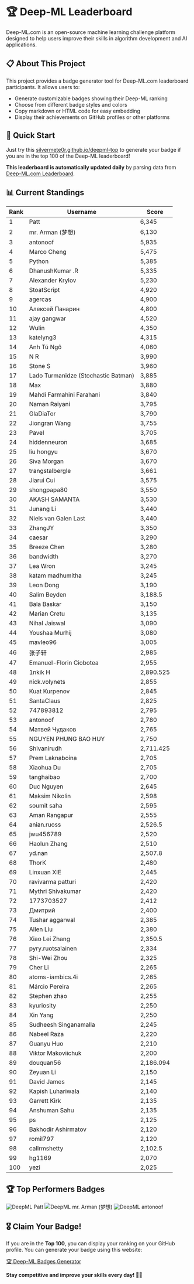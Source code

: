 # 🏆 Deep-ML Leaderboard

Deep-ML.com is an open-source machine learning challenge platform designed to help users improve their skills in algorithm development and AI applications.  

## 📋 About This Project

This project provides a badge generator tool for Deep-ML.com leaderboard participants. It allows users to:
- Generate customizable badges showing their Deep-ML ranking
- Choose from different badge styles and colors
- Copy markdown or HTML code for easy embedding
- Display their achievements on GitHub profiles or other platforms

## 🚀 Quick Start

Just try this [silvermete0r.github.io/deepml-top](https://silvermete0r.github.io/deepml-top) to generate your badge if you are in the top 100 of the Deep-ML leaderboard!

**This leaderboard is automatically updated daily** by parsing data from [Deep-ML.com Leaderboard](https://www.deep-ml.com/leaderboard).  

## 📊 Current Standings  

<!-- LEADERBOARD_START -->
| Rank | Username | Score |
|------|---------|-------|
| 1 | Patt | 6,345 |
| 2 | mr. Arman (梦想) | 6,130 |
| 3 | antonoof | 5,935 |
| 4 | Marco Cheng | 5,475 |
| 5 | Python | 5,385 |
| 6 | DhanushKumar .R | 5,335 |
| 7 | Alexander Krylov | 5,230 |
| 8 | StoatScript | 4,920 |
| 9 | agercas | 4,900 |
| 10 | Алексей Панарин | 4,800 |
| 11 | ajay gangwar | 4,520 |
| 12 | Wulin | 4,350 |
| 13 | katelyng3 | 4,315 |
| 14 | Anh Tú Ngô | 4,060 |
| 15 | N R | 3,990 |
| 16 | Stone S | 3,960 |
| 17 | Lado Turmanidze (Stochastic Batman) | 3,885 |
| 18 | Max | 3,880 |
| 19 | Mahdi Farmahini Farahani | 3,840 |
| 20 | Naman Raiyani | 3,795 |
| 21 | GlaDiaTor | 3,790 |
| 22 | Jiongran Wang | 3,755 |
| 23 | Pavel | 3,705 |
| 24 | hiddenneuron | 3,685 |
| 25 | liu hongyu | 3,670 |
| 26 | Siva Morgan | 3,670 |
| 27 | trangstalbergle | 3,661 |
| 28 | Jiarui Cui | 3,575 |
| 29 | shongpapa80 | 3,550 |
| 30 | AKASH SAMANTA | 3,530 |
| 31 | Junang Li | 3,440 |
| 32 | Niels van Galen Last | 3,440 |
| 33 | ZhangJY | 3,350 |
| 34 | caesar | 3,290 |
| 35 | Breeze Chen | 3,280 |
| 36 | bandwidth | 3,270 |
| 37 | Lea Wron | 3,245 |
| 38 | katam madhumitha | 3,245 |
| 39 | Leon Dong | 3,190 |
| 40 | Salim Beyden | 3,188.5 |
| 41 | Bala Baskar | 3,150 |
| 42 | Marian Cretu | 3,135 |
| 43 | Nihal Jaiswal | 3,090 |
| 44 | Youshaa Murhij | 3,080 |
| 45 | mavleo96 | 3,005 |
| 46 | 张子轩 | 2,985 |
| 47 | Emanuel-Florin Ciobotea | 2,955 |
| 48 | 1nkik H | 2,890.525 |
| 49 | nick.volynets | 2,855 |
| 50 | Kuat Kurpenov | 2,845 |
| 51 | SantaClaus | 2,825 |
| 52 | 747893812 | 2,795 |
| 53 | antonoof | 2,780 |
| 54 | Матвей Чудаков | 2,765 |
| 55 | NGUYEN PHUNG BAO HUY | 2,750 |
| 56 | Shivanirudh | 2,711.425 |
| 57 | Prem Laknaboina | 2,705 |
| 58 | Xiaohua Du | 2,705 |
| 59 | tanghaibao | 2,700 |
| 60 | Duc Nguyen | 2,645 |
| 61 | Maksim Nikolin | 2,598 |
| 62 | soumit saha | 2,595 |
| 63 | Aman Rangapur | 2,555 |
| 64 | anian.ruoss | 2,526.5 |
| 65 | jwu456789 | 2,520 |
| 66 | Haolun Zhang | 2,510 |
| 67 | yd.nan | 2,507.8 |
| 68 | ThorK | 2,480 |
| 69 | Linxuan XIE | 2,445 |
| 70 | ravivarma patturi | 2,420 |
| 71 | Mythri Shivakumar | 2,420 |
| 72 | 1773703527 | 2,412 |
| 73 | Дмитрий | 2,400 |
| 74 | Tushar aggarwal | 2,385 |
| 75 | Allen Liu | 2,380 |
| 76 | Xiao Lei Zhang | 2,350.5 |
| 77 | pyry.ruotsalainen | 2,334 |
| 78 | Shi-Wei Zhou | 2,325 |
| 79 | Cher Li | 2,265 |
| 80 | atoms-iambics.4i | 2,265 |
| 81 | Márcio Pereira | 2,265 |
| 82 | Stephen zhao | 2,255 |
| 83 | kyuriosity | 2,250 |
| 84 | Xin Yang | 2,250 |
| 85 | Sudheesh Singanamalla | 2,245 |
| 86 | Nabeel Raza | 2,220 |
| 87 | Guanyu Huo | 2,210 |
| 88 | Viktor Makoviichuk | 2,200 |
| 89 | douquan56 | 2,186.094 |
| 90 | Zeyuan Li | 2,150 |
| 91 | David James | 2,145 |
| 92 | Kapish Luhariwala | 2,140 |
| 93 | Garrett Kirk | 2,135 |
| 94 | Anshuman Sahu | 2,135 |
| 95 | ps | 2,125 |
| 96 | Bakhodir Ashirmatov | 2,120 |
| 97 | romil797 | 2,120 |
| 98 | callrmshetty | 2,102.5 |
| 99 | hg1169 | 2,070 |
| 100 | yezi | 2,025 |
<!-- LEADERBOARD_END -->

## 🏆 Top Performers Badges

<!-- BADGES_START -->
![DeepML Patt](https://img.shields.io/badge/dynamic/json?url=https%3A%2F%2Fraw.githubusercontent.com%2Fsilvermete0r%2Fdeepml-top%2Fmain%2Fbadges.json&query=%24.4b6dd077a50c0d50b43cc8120a91ccd7.label&prefix=Rank%20&style=for-the-badge&label=%F0%9F%9A%80%20DeepML&color=blue&link=https%3A%2F%2Fwww.deep-ml.com%2Fleaderboard)
![DeepML mr. Arman (梦想)](https://img.shields.io/badge/dynamic/json?url=https%3A%2F%2Fraw.githubusercontent.com%2Fsilvermete0r%2Fdeepml-top%2Fmain%2Fbadges.json&query=%24.1247b1b5b9cd95e98d7ff7438207406f.label&prefix=Rank%20&style=for-the-badge&label=%F0%9F%9A%80%20DeepML&color=blue&link=https%3A%2F%2Fwww.deep-ml.com%2Fleaderboard)
![DeepML antonoof](https://img.shields.io/badge/dynamic/json?url=https%3A%2F%2Fraw.githubusercontent.com%2Fsilvermete0r%2Fdeepml-top%2Fmain%2Fbadges.json&query=%24.45f9607a6e1850d180a9c15bb6bbf5b0.label&prefix=Rank%20&style=for-the-badge&label=%F0%9F%9A%80%20DeepML&color=blue&link=https%3A%2F%2Fwww.deep-ml.com%2Fleaderboard)
<!-- BADGES_END -->

## 🎖 Claim Your Badge!  

If you are in the **Top 100**, you can display your ranking on your GitHub profile. You can generate your badge using this website:

[🏆 Deep-ML Badges Generator](https://silvermete0r.github.io/deepml-top/)

**Stay competitive and improve your skills every day! 🚀🔥**